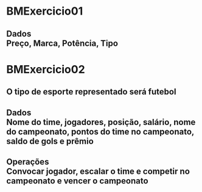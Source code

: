 # BMExercicio01
## Dados <br> Preço, Marca, Potência, Tipo

# BMExercicio02
## O tipo de esporte representado será futebol
## Dados <br> Nome do time, jogadores, posição, salário, nome do campeonato, pontos do time no campeonato, saldo de gols e prêmio
## Operações <br> Convocar jogador, escalar o time e competir no campeonato e vencer o campeonato
